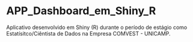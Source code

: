 # APP_Dashboard_em_Shiny_R
Aplicativo desenvolvido em Shiny (R) durante o período de estágio como Estatísitco/Ciêntista de Dados na Empresa COMVEST - UNICAMP.
